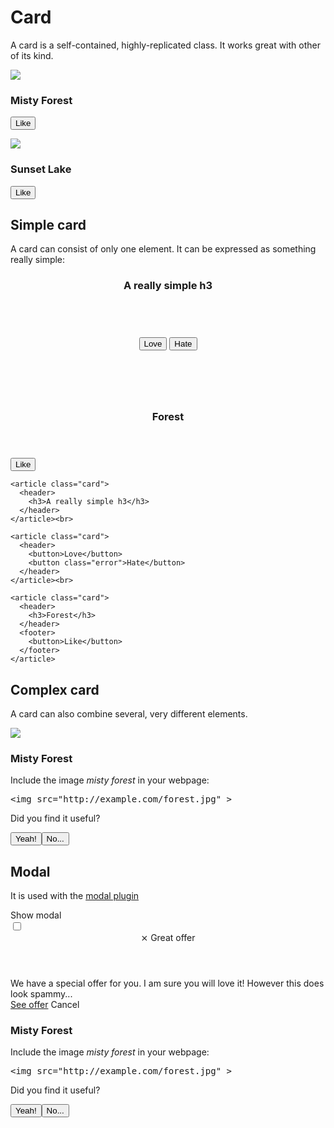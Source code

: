 # Card

A card is a self-contained, highly-replicated class. It works great with other of its kind.

<link rel='stylesheet' href='/nut/raw+card.fresh.css'>

<div class="row">
  <article class="card">
    <img src="/img/forest.jpg">
    <footer>
      <h3>Misty Forest</h3>
      <p>
        <button>Like</button>
      </p>
    </footer>
  </article>
  <article class="card">
    <img src="/img/lake.jpg">
    <footer>
      <h3>Sunset Lake</h3>
      <p>
        <button>Like</button>
      </p>
    </footer>
  </article>
</div>

## Simple card

A card can consist of only one element. It can be expressed as something really simple:

<article class="card">
  <header>
    <h3>A really simple h3</h3>
  </header>
</article><br>

<article class="card">
  <header>
    <button>Love</button>
    <button class="error">Hate</button>
  </header>
</article><br>

<article class="card">
  <header>
    <h3>Forest</h3>
  </header>
  <footer>
    <button>Like</button>
  </footer>
</article>

    <article class="card">
      <header>
        <h3>A really simple h3</h3>
      </header>
    </article><br>

    <article class="card">
      <header>
        <button>Love</button>
        <button class="error">Hate</button>
      </header>
    </article><br>

    <article class="card">
      <header>
        <h3>Forest</h3>
      </header>
      <footer>
        <button>Like</button>
      </footer>
    </article>


## Complex card

A card can also combine several, very different elements.


<article class="card">
  <img src="/img/forest.jpg">
  <footer>
    <h3>Misty Forest</h3>
    <p>Include the image <em>misty forest</em> in your webpage:</p>
    <!-- To stop the html and the link -->
    <pre>&lt;img src="http:&#47;&#47;example.com/forest.jpg" &gt;</pre>
    <p>Did you find it useful?</p>
    <button>Yeah!</button><button class="warning">No...</button>
  </footer>
</article>



## Modal

It is used with the [modal plugin](/plugins/modal)

<link rel="stylesheet" href="/nut/raw+modal.fresh.css">

<label for="modal_1" class="button">
Show modal
</label>

<div class="modal">
  <input id="modal_1" type="checkbox" />
  <article>
    <header>
      <label for="modal_1" class="close">⨯</label>
      Great offer
    </header>
    <section class="content">
      We have a special offer for you. I am sure you will love it! However this does look spammy...
    </section>
    <footer>
      <a class="button" href="#">See offer</a>
      <label for="modal_1" class="button error close">
      Cancel
      </label>
    </footer>
  </article>
  <label for="modal_1" class="overlay"></label>
</div>


<article class="card">
  <footer>
    <h3>Misty Forest</h3>
    <p>Include the image <em>misty forest</em> in your webpage:</p>
    <!-- To stop the html and the link -->
    <pre>&lt;img src="http:&#47;&#47;example.com/forest.jpg" &gt;</pre>
    <p>Did you find it useful?</p>
    <button>Yeah!</button><button class="warning">No...</button>
  </footer>
</article>